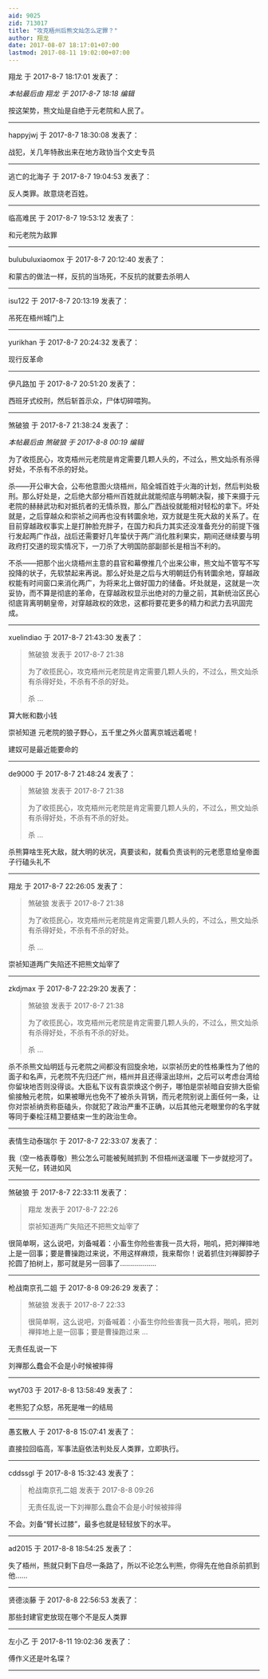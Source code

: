 ```yaml
---
aid: 9025
zid: 713017
title: "攻克梧州后熊文灿怎么定罪？"
author: 翔龙
date: 2017-08-07 18:17:01+07:00
lastmod: 2017-08-11 19:02:00+07:00
---
```


翔龙 于 2017-8-7 18:17:01 发表了：

_本帖最后由 翔龙 于 2017-8-7 18:18 编辑_

按这架势，熊文灿是自绝于元老院和人民了。

---

happyjwj 于 2017-8-7 18:30:08 发表了：

战犯，关几年特赦出来在地方政协当个文史专员

---

逃亡的北海子 于 2017-8-7 19:04:53 发表了：

反人类罪。故意烧老百姓。

---

临高难民 于 2017-8-7 19:53:12 发表了：

和元老院为敌罪

---

bulubuluxiaomox 于 2017-8-7 20:12:40 发表了：

和蒙古的做法一样，反抗的当场死，不反抗的就要去杀明人

---

isu122 于 2017-8-7 20:13:19 发表了：

吊死在梧州城门上

---

yurikhan 于 2017-8-7 20:24:32 发表了：

现行反革命

---

伊凡路加 于 2017-8-7 20:51:20 发表了：

西班牙式绞刑，然后斩首示众，尸体切碎喂狗。

---

煞破狼 于 2017-8-7 21:38:24 发表了：

_本帖最后由 煞破狼 于 2017-8-8 00:19 编辑_

为了收揽民心，攻克梧州元老院是肯定需要几颗人头的，不过么，熊文灿杀有杀得好处，不杀有不杀的好处。

杀——开公审大会，公布他意图火烧梧州，陷全城百姓于火海的计划，然后判处极刑。那么好处是，之后绝大部分梧州百姓就此就能彻底与明朝决裂，接下来摄于元老院的赫赫武功和对抵抗者的无情杀戮，那么广西战役就能相对轻松的拿下。坏处就是，之后穿越众和崇祯之间再也没有转圜余地，双方就是生死大敌的关系了。在目前穿越政权事实上是打肿脸充胖子，在国力和兵力其实还没准备充分的前提下强行发起两广作战，战后还需要好几年蛰伏于两广消化胜利果实，期间还继续要与明政府打交道的现实情况下，一刀杀了大明国防部副部长是相当不利的。

不杀——把那个出火烧梧州主意的县官和幕僚推几个出来公审，熊文灿不管写不写投降的状子，先软禁起来再说。那么好处是之后与大明朝廷仍有转圜余地，穿越政权能有时间窗口来消化两广，为将来北上做好国力的储备。坏处就是，这就是一次妥协，而不算是彻底的革命，在穿越政权显示出绝对的力量之前，其新统治区民心彻底背离明朝皇帝，对穿越政权的效忠，这都将要花更多的精力和武力去巩固完成。

---

xuelindiao 于 2017-8-7 21:43:30 发表了：

> 煞破狼 发表于 2017-8-7 21:38
>
> 为了收揽民心，攻克梧州元老院是肯定需要几颗人头的，不过么，熊文灿杀有杀得好处，不杀有不杀的好处。
>
> 杀 ...

算大帐和数小钱

崇祯知道 元老院的狼子野心，五千里之外火苗离京城远着呢！

建奴可是最近能要命的

---

de9000 于 2017-8-7 21:48:24 发表了：

> 煞破狼 发表于 2017-8-7 21:38
>
> 为了收揽民心，攻克梧州元老院是肯定需要几颗人头的，不过么，熊文灿杀有杀得好处，不杀有不杀的好处。
>
> 杀 ...

杀熊算啥生死大敌，就大明的状况，真要谈和，就看负责谈判的元老愿意给皇帝面子行磕头礼不

---

翔龙 于 2017-8-7 22:26:05 发表了：

> 煞破狼 发表于 2017-8-7 21:38
>
> 为了收揽民心，攻克梧州元老院是肯定需要几颗人头的，不过么，熊文灿杀有杀得好处，不杀有不杀的好处。
>
> 杀 ...

崇祯知道两广失陷还不把熊文灿宰了

---

zkdjmax 于 2017-8-7 22:29:20 发表了：

> 煞破狼 发表于 2017-8-7 21:38
>
> 为了收揽民心，攻克梧州元老院是肯定需要几颗人头的，不过么，熊文灿杀有杀得好处，不杀有不杀的好处。
>
> 杀 ...

杀不杀熊文灿明廷与元老院之间都没有回旋余地，以崇祯历史的性格秉性为了他的面子和名声，元老院不先归还广州，梧州并且还得滚出琼州，之后可以考虑台湾给你留块地否则没得谈。大臣私下议有袁崇焕这个例子，哪怕是崇祯暗自安排大臣偷偷接触元老院，如果被曝光也免不了被杀头背锅，而元老院别说上面任何一条，让你对崇祯纳贡称臣磕头，你就犯了政治严重不正确，以后其他元老眼里你的名字就等同于秦桧汪精卫要结束一生的政治生命。

---

表情生动泰瑞尔 于 2017-8-7 22:33:07 发表了：

我（空一格表尊敬）熊公怎么可能被髡贼抓到 不但梧州送温暖 下一步就挖河了。灭髡一亿，转进如风

---

煞破狼 于 2017-8-7 22:33:11 发表了：

> 翔龙 发表于 2017-8-7 22:26
>
> 崇祯知道两广失陷还不把熊文灿宰了

很简单啊，这么说吧，刘备喊着：小畜生你险些害我一员大将，啪叽，把刘禅摔地上是一回事；要是曹操跑过来说，不用这样麻烦，我来帮你！说着抓住刘禅脚脖子抡圆了拍树上，那可就是另一回事了………………

---

枪战南京孔二姐 于 2017-8-8 09:26:29 发表了：

> 煞破狼 发表于 2017-8-7 22:33
>
> 很简单啊，这么说吧，刘备喊着：小畜生你险些害我一员大将，啪叽，把刘禅摔地上是一回事；要是曹操跑过来 ...

无责任乱说一下

刘禅那么蠢会不会是小时候被摔得

---

wyt703 于 2017-8-8 13:58:49 发表了：

老熊犯了众怒，吊死是唯一的结局

---

愚玄散人 于 2017-8-8 15:07:41 发表了：

直接拉回临高，军事法庭依法判处反人类罪，立即执行。

---

cddssgl 于 2017-8-8 15:32:43 发表了：

> 枪战南京孔二姐 发表于 2017-8-8 09:26
>
> 无责任乱说一下刘禅那么蠢会不会是小时候被摔得

不会。刘备“臂长过膝”，最多也就是轻轻放下的水平。

---

ad2015 于 2017-8-8 18:54:25 发表了：

失了梧州，熊就只剩下自尽一条路了，所以不论怎么判熊，你得先在他自杀前抓到他……

---

贤德淡藤 于 2017-8-8 22:56:53 发表了：

那些封建官吏放现在哪个不是反人类罪

---

左小乙 于 2017-8-11 19:02:36 发表了：

傅作义还是叶名琛？

---
